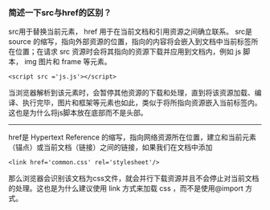 ### 简述一下src与href的区别？
src用于替换当前元素， href 用于在当前文档和引用资源之间确立联系。
src是 source 的缩写，指向外部资源的位置，指向的内容将会嵌入到文档中当前标签所在位置；在请求 src 资源时会将其指向的资源下载并应用到文档内，例如 js 脚本， img 图片和 frame 等元素。

`<script src ='js.js'></script>`

当浏览器解析到该元素时，会暂停其他资源的下载和处理，直到将该资源加载、编译、执行完毕，图片和框架等元素也如此，类似于将所指向资源嵌入当前标签内。这也是为什么将js脚本放在底部而不是头部。

---

href是 Hypertext Reference 的缩写，指向网络资源所在位置，建立和当前元素（锚点）或当前文档（链接）之间的链接，如果我们在文档中添加

`<link href='common.css' rel='stylesheet'/>`

那么浏览器会识别该文档为css文件，就会并行下载资源并且不会停止对当前文档的处理。这也是为什么建议使用 link 方式来加载 css ，而不是使用@import 方式。

